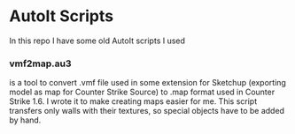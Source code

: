 # AutoIt Scripts
In this repo I have some old AutoIt scripts I used

### vmf2map.au3 
is a tool to convert .vmf file used in some extension for Sketchup (exporting model as map for Counter Strike Source) to .map format used in Counter Strike 1.6.
I wrote it to make creating maps easier for me.
This script transfers only walls with their textures, so special objects have to be added by hand.
